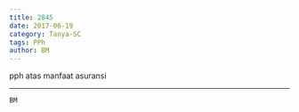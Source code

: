 ```yaml
---
title: 2845
date: 2017-06-19
category: Tanya-SC
tags: PPh
author: BM
---
```


pph atas manfaat asuransi

---



`BM`
